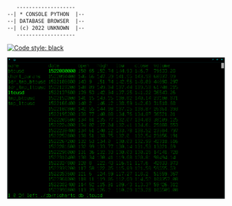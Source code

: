 ```
   -------------------
--| * CONSOLE PYTHON  |--
--| DATABASE BROWSER  |--
--| (c) 2022 UNKNOWN  |--
   -------------------
```
[![Code style: black](https://img.shields.io/badge/code%20style-black-000000.svg)](https://github.com/psf/black)

![PYDBRO SCREEN](https://raw.githubusercontent.com/mtatton/pydbro/master/pydbro.png)
